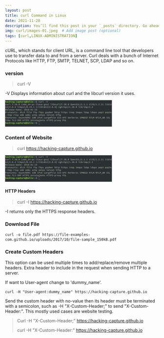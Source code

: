 ```yaml
---
layout: post
title: curl Command in Linux
date: 2021-11-28
description: You’ll find this post in your `_posts` directory. Go ahead and edit it and re-build the site to see your changes. # Add post description (optional)
img: curl/images-01.jpeg  # Add image post (optional)
tags: [curl,LINUX-ADMINISTRATION]
---
```


cURL, which stands for client URL, is a command line tool that developers use to transfer data to and from a server. Curl deals with a bunch of Internet Protocols like HTTP, FTP, SMTP, TELNET, SCP, LDAP and so on.

### version 

> curl -V

-V Displays information about curl and the libcurl version it uses.

<p align="left">
<img src="/assets/img/curl/curl-version.png" width="350"/>
</p> 

### Content of Website

> curl https://hacking-capture.github.io

<p align="left">
<img src="/assets/img/curl/curl-version.png" width="350"/>
</p> 

#### HTTP Headers

> curl -I https://hacking-capture.github.io

-I returns only the HTTPS response headers.

### Download File

```
curl -o file.pdf https://file-examples-com.github.io/uploads/2017/10/file-sample_150kB.pdf
```

### Create Custom Headers

This option can be used multiple times to add/replace/remove multiple headers.  Extra header to include in the request when sending HTTP to a server.

If want to User-agent change to 'dummy_name'.

``` 
curl -H "User-agent:dummy_name" https://hacking-capture.github.io
```
Send the custom header with no-value then its header must be terminated with a semicolon, such as -H "X-Custom-Header;" to send "X-Custom-Header:". This mostly used cases are website testing.

> Curl -H "X-Custom-Header;" https://hacking-capture.github.io
> 
> curl -H "X-Custom-Header:" https://hacking-capture.github.io





